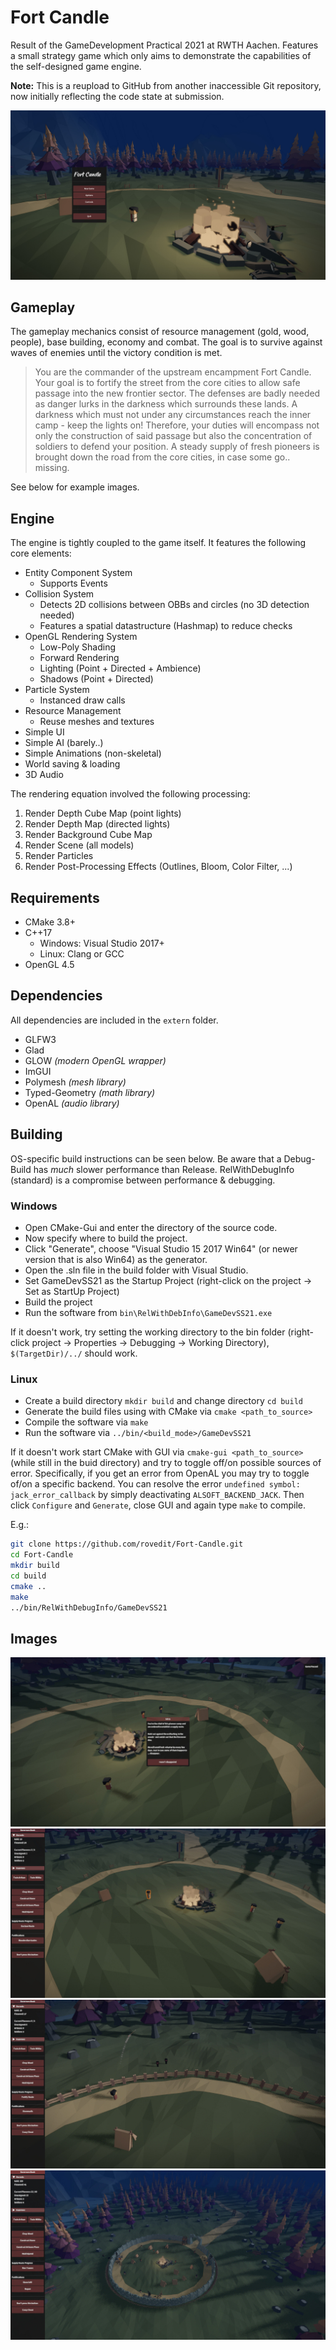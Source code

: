 # Fort Candle

Result of the GameDevelopment Practical 2021 at RWTH Aachen.
Features a small strategy game which only aims to demonstrate the capabilities of the self-designed game engine.

**Note:** This is a reupload to GitHub from another inaccessible Git repository, now initially reflecting the code state at submission.

![Cover Image](images/FC01_Start.jpg)

## Gameplay

The gameplay mechanics consist of resource management (gold, wood, people), base building, economy and combat.
The goal is to survive against waves of enemies until the victory condition is met.

> You are the commander of the upstream encampment Fort Candle.
> Your goal is to fortify the street from the core cities to allow safe passage into the new frontier sector.
> The defenses are badly needed as danger lurks in the darkness which surrounds these lands.
> A darkness which must not under any circumstances reach the inner camp - keep the lights on!
> Therefore, your duties will encompass not only the construction of said passage but also the concentration of soldiers to defend your position.
> A steady supply of fresh pioneers is brought down the road from the core cities, in case some go.. missing.

See below for example images.

## Engine

The engine is tightly coupled to the game itself.
It features the following core elements:

- Entity Component System
    - Supports Events
- Collision System
    - Detects 2D collisions between OBBs and circles (no 3D detection needed)
    - Features a spatial datastructure (Hashmap) to reduce checks
- OpenGL Rendering System
    - Low-Poly Shading
    - Forward Rendering
    - Lighting (Point + Directed + Ambience)
    - Shadows (Point + Directed)
- Particle System
    - Instanced draw calls
- Resource Management
    - Reuse meshes and textures
- Simple UI
- Simple AI (barely..)
- Simple Animations (non-skeletal)
- World saving & loading
- 3D Audio

The rendering equation involved the following processing:

1. Render Depth Cube Map (point lights)
2. Render Depth Map (directed lights)
3. Render Background Cube Map
4. Render Scene (all models)
5. Render Particles
6. Render Post-Processing Effects (Outlines, Bloom, Color Filter, ...)

## Requirements

- CMake 3.8+
- C++17
    - Windows: Visual Studio 2017+
    - Linux: Clang or GCC
- OpenGL 4.5

## Dependencies

All dependencies are included in the `extern` folder.

- GLFW3
- Glad
- GLOW *(modern OpenGL wrapper)*
- ImGUI
- Polymesh *(mesh library)*
- Typed-Geometry *(math library)*
- OpenAL *(audio library)*

## Building

OS-specific build instructions can be seen below.
Be aware that a Debug-Build has *much* slower performance than Release.
RelWithDebugInfo (standard) is a compromise between performance & debugging.

### Windows

- Open CMake-Gui and enter the directory of the source code.
- Now specify where to build the project.
- Click "Generate", choose "Visual Studio 15 2017 Win64" (or newer version that is also Win64) as the generator.
- Open the .sln file in the build folder with Visual Studio.
- Set GameDevSS21 as the Startup Project (right-click on the project -> Set as StartUp Project)
- Build the project
- Run the software from `bin\RelWithDebInfo\GameDevSS21.exe`

If it doesn't work, try setting the working directory to the bin folder (right-click project -> Properties -> Debugging -> Working Directory), `$(TargetDir)/../` should work.

### Linux

- Create a build directory `mkdir build` and change directory `cd build`
- Generate the build files using with CMake via `cmake <path_to_source>`
- Compile the software via `make`
- Run the software via `../bin/<build_mode>/GameDevSS21`

If it doesn't work start CMake with GUI via `cmake-gui <path_to_source>` (while still in the buid directory) and try to toggle off/on possible sources of error.
Specifically, if you get an error from OpenAL you may try to toggle of/on a specific backend.
You can resolve the error `undefined symbol: jack_error_callback` by simply deactivating `ALSOFT_BACKEND_JACK`.
Then click `Configure` and `Generate`, close GUI and again type `make` to compile.

E.g.:
```bash
git clone https://github.com/rovedit/Fort-Candle.git
cd Fort-Candle
mkdir build
cd build
cmake ..
make
../bin/RelWithDebugInfo/GameDevSS21
```

## Images

[ ![](images/thumbnails/FC02_Intro_thumb.jpg) ](images/FC02_Intro.jpg)
[ ![](images/thumbnails/FC03_Highlighted_thumb.jpg) ](images/FC03_Highlighted.jpg)
[ ![](images/thumbnails/FC04_Combat_thumb.jpg) ](images/FC04_Combat.jpg)
[ ![](images/thumbnails/FC05_Progress_thumb.jpg) ](images/FC05_Progress.jpg)

<!-- 
## Building the project (with QtCreator on Linux)

Open `CMakeLists.txt` with `qtcreator` (or `cmake`).

A modern QtCreator will ask you to configure the project.
You can choose the compiler (Clang and GCC work) and which targets to build:

* Debug: no optimizations but with full debug information (you should use this as long as it's fast enough)
* RelWithDebInfo: most optimizations but still a lot of debug information
* Release: full optimization and no debug info (you will have a hard time to debug this)

The hammer icon in the bottom-left corner will build your project (shortcut Ctrl-B).

Before you can run the project you have to setup the Working Directory and the command line arguments.
Go to the `Projects` tab (on the left side) and choose `Run` of your current kit (on the top).
The working directory will be `REPO-DIR/bin/(Debug|Release|RelWithDebInfo)/` (depending on your configuration) but you have to *change* it to `REPO-DIR/bin`.

## Building the project (with Visual Studio 2017 (or newer), on Windows)

Requirements:

* Visual Studio 2017 or newer (C++)
* CMake 3.8+

Steps:
* Open CMake-Gui and enter the directory of the source code.
* Now specify where to build the project (this should *not* be inside the git repository).
* Click "Generate", choose "Visual Studio 15 2017 Win64" (or newer version that is also Win64) as the generator.
* Open the .sln file in the build folder with Visual Studio.
* Set GameDevSS21 as the Startup Project (right-click on the project -> Set as StartUp Project)
* Set working directory to the bin folder (right-click project -> Properties -> Debugging -> Working Directory), `$(TargetDir)/../` should work.
* Build the project
-->
